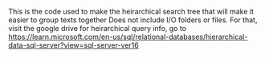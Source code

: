 This is the code used to make the heirarchical search tree that will make it easier to group texts together 
Does not include I/O folders or files. For that, visit the google drive
for heirarchical query info, go to
https://learn.microsoft.com/en-us/sql/relational-databases/hierarchical-data-sql-server?view=sql-server-ver16
